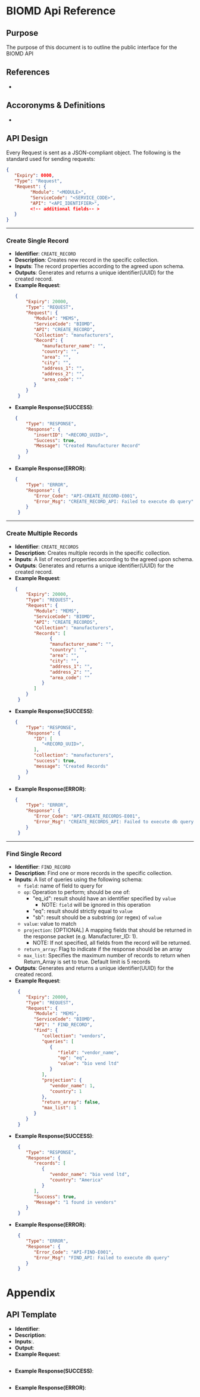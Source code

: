 # BIOMD Api Reference

## Purpose
The purpose of this document is to outline the public interface for the BIOMD API

## References
-

## Accoronyms & Definitions
-

## API Design

Every Request is sent as a JSON-compliant object. The following is the standard used for sending requests:
```json
{
   "Expiry": 0000,
   "Type": "Request",
   "Request": {
         "Module": "<MODULE>",
         "ServiceCode": "<SERVICE_CODE>",
         "API": "<API_IDENTIFIER>",
         <!-- additional fields-- >
   }
}
```


---
### Create Single Record
- **Identifier**: `CREATE_RECORD`
- **Description**: Creates new record in the specific collection.
- **Inputs**: The record properties according to the agreed upon schema.
- **Outputs**: Generates and returns a unique identifier(UUID) for the created record.
- **Example Request**:
  ```json
  {
      "Expiry": 20000,
      "Type": "REQUEST",
      "Request": {
         "Module": "MEMS",
         "ServiceCode": "BIOMD",
         "API": "CREATE_RECORD",
         "Collection": "manufacturers",
         "Record": {
            "manufacturer_name": "",
            "country": "",
            "area": "",
            "city": "",
            "address_1": "",
            "address_2": "",
            "area_code": ""
         }
      }
   }
   ```
- **Example Response(SUCCESS)**:
  ```json
  {
      "Type": "RESPONSE",
      "Response": {
         "insertID": "<RECORD_UUID>",
         "Success": true,
         "Message": "Created Manufacturer Record"
      }
   }
  ```
- **Example Response(ERROR)**:
  ```json
  {
      "Type": "ERROR",
      "Response": {
         "Error_Code": "API-CREATE_RECORD-E001",
         "Error_Msg": "CREATE_RECORD_API: Failed to execute db query"
      }
   }
  ```

---
### Create Multiple Records
- **Identifier**: `CREATE_RECORDS`
- **Description**: Creates multiple records in the specific collection.
- **Inputs**: A list of record properties according to the agreed upon schema.
- **Outputs**: Generates and returns a unique identifier(UUID) for the created record.
- **Example Request**:
  ```json
  {
      "Expiry": 20000,
      "Type": "REQUEST",
      "Request": {
         "Module": "MEMS",
         "ServiceCode": "BIOMD",
         "API": "CREATE_RECORDS",
         "Collection": "manufacturers",
         "Records": [
               {
               "manufacturer_name": "",
               "country": "",
               "area": "",
               "city": "",
               "address_1": "",
               "address_2": "",
               "area_code": ""
            }
         ]
      }
   }
   ```
- **Example Response(SUCCESS)**:
  ```json
  {
      "Type": "RESPONSE",
      "Response": {
         "ID": [
            "<RECORD_UUID>",
         ],
         "collection": "manufacturers",
         "success": true,
         "message": "Created Records"
      }
   }
  ```
- **Example Response(ERROR)**:
  ```json
  {
      "Type": "ERROR",
      "Response": {
         "Error_Code": "API-CREATE_RECORDS-E001",
         "Error_Msg": "CREATE_RECORDS_API: Failed to execute db query"
      }
   }
  ```

---
### Find Single Record
- **Identifier**: `FIND_RECORD`
- **Description**: Find one or more records in the specific collection.
- **Inputs**: A list of queries using the following schema:
  - `field`: name of field to query for
  - `op`: Operation to perform; should be one of:
    - "eq_id": result should have an identifier specified by `value`
      - NOTE: `field` will be ignored in this operation
    - "eq": result should strictly equal to `value`
    - "sb": result should be a substring (or regex) of `value`
  - `value`: value to match
  - `projection`: [OPTIONAL] A mapping fields that should be returned in the response packet (e.g. Manufacturer_ID: 1).
    - NOTE: If not specified, all fields from the record will be returned.
  - `return_array`: Flag to indicate if the response should be an array
  - `max_list`: Specifies the maximum number of records to return when Return_Array is set to true. Default limit is 5 records
- **Outputs**: Generates and returns a unique identifier(UUID) for the created record.
- **Example Request**:
  ```json
   {
      "Expiry": 20000,
      "Type": "REQUEST",
      "Request": {
         "Module": "MEMS",
         "ServiceCode": "BIOMD",
         "API": " FIND_RECORD",
         "find": {
            "collection": "vendors",
            "queries": [
               {
                  "field": "vendor_name",
                  "op": "eq",
                  "value": "bio vend ltd"
               }
            ],
            "projection": {
               "vendor_name": 1,
               "country": 1
            },
            "return_array": false,
            "max_list": 1
         }
      }
   }
   ```
- **Example Response(SUCCESS)**:
  ```json
   {
      "Type": "RESPONSE",
      "Response": {
         "records": [
            {
               "vendor_name": "bio vend ltd",
               "country": "America"
            }
         ],
         "Success": true,
         "Message": "1 found in vendors"
      }
   }
  ```
- **Example Response(ERROR)**:
  ```json
   {
      "Type": "ERROR",
      "Response": {
         "Error_Code": "API-FIND-E001",
         "Error_Msg": "FIND_API: Failed to execute db query"
      }
   }
  ```



# Appendix

## API Template
- **Identifier**:
- **Description**:
- **Inputs**:.
- **Output**:
- **Example Request**:
  ```json
  ```
- **Example Response(SUCCESS)**:
  ```json
  ```
- **Example Response(ERROR)**:
  ```json
  ```